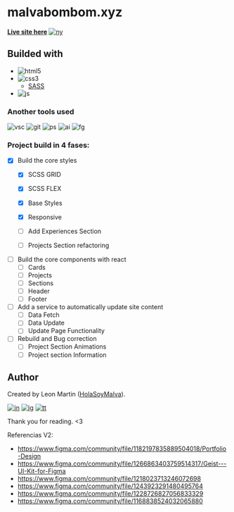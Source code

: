 # malvabombom.xyz

[**Live site here**][as] [![ny]][ny-link]

## Builded with

- ![html5]
- ![css3]
    - [SASS][sass]
- ![js]

### Another tools used

![vsc] ![git] ![ps] ![ai] ![fg]

### Project build in 4 fases:

- [x] Build the core styles
  - [x] SCSS GRID
  - [x] SCSS FLEX
  - [x] Base Styles
  - [x] Responsive
  - [ ] Add Experiences Section
  - [ ] Projects Section refactoring

  
- [ ] Build the core components with react
  - [ ] Cards
  - [ ] Projects
  - [ ] Sections
  - [ ] Header
  - [ ] Footer
- [ ] Add a service to automatically update site content
  - [ ] Data Fetch
  - [ ] Data Update
  - [ ] Update Page Functionality
- [ ] Rebuild and Bug correction
  - [ ] Project Section Animations
  - [ ] Project section Information

## Author

Created by Leon Martin ([HolaSoyMalva](https://github.com/holasoymalva)).

[![in]][in-link] [![ig]][ig-link] [![tt]][tt-link]

Thank you for reading. <3


[es]: https://img.shields.io/badge/README-Español-red
[ny]: https://api.netlify.com/api/v1/badges/96b2ac8e-9256-4e8c-a504-b8a8c8f247d8/deploy-status
[css3]: https://img.shields.io/badge/CSS3-1572B6?style=for-the-badge&logo=css3&logoColor=white
[html5]: https://img.shields.io/badge/HTML5-E34F26?style=for-the-badge&logo=html5&logoColor=white
[js]: https://img.shields.io/badge/JavaScript-323330?style=for-the-badge&logo=javascript&logoColor=F7DF1E
[vsc]: https://img.shields.io/badge/VSCode-0078D4?style=flat-square&logo=visual%20studio%20code&logoColor=white
[git]: https://img.shields.io/badge/GIT-E44C30?style=flat-square&logo=git&logoColor=white
[ps]: https://img.shields.io/badge/Adobe%20Photoshop-31A8FF?style=flat-square&logo=Adobe%20Photoshop&logoColor=white
[ai]: https://img.shields.io/badge/Adobe%20Illustrator-FF9A00?style=flat-square&logo=adobe%20illustrator&logoColor=white
[fg]: https://img.shields.io/badge/Figma-F24E1E?style=flat-square&logo=figma&logoColor=white
[in]: https://img.shields.io/badge/LinkedIn-0077B5?style=flat-square&logo=linkedin&logoColor=white
[ig]: https://img.shields.io/badge/Instagram-E4405F?style=flat-square&logo=instagram&logoColor=white
[fb]: https://img.shields.io/badge/Facebook-1877F2?style=flat-square&logo=facebook&logoColor=white
[tt]: https://img.shields.io/badge/tiktok-000000?style=flat-square&logo=tiktok&logoColor=white

[as]: https://holasoymalva.com/
[ny-link]: https://gleaming-basbousa-b25172.netlify.app/ 
[sass]: https://sass-lang.com
[imgl]: https://imagesloaded.desandro.com
[in-link]: https://www.linkedin.com/in/martin-manriquez-899877177/
[ig-link]: https://www.instagram.com/malvabombom/
[tt-link]: https://www.tiktok.com/@malvabombom

Referencias V2:

* https://www.figma.com/community/file/1182197835889504018/Portfolio-Design
* https://www.figma.com/community/file/1266863403759514317/Geist---UI-Kit-for-Figma
* https://www.figma.com/community/file/1218023713246072698
* https://www.figma.com/community/file/1243923291480495764
* https://www.figma.com/community/file/1228726827056833329
* https://www.figma.com/community/file/1168838524032065880
